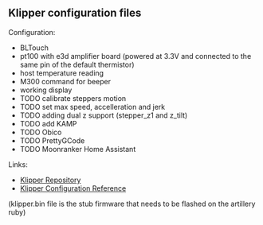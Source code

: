 ## Klipper configuration files

Configuration:

- BLTouch
- pt100 with e3d amplifier board (powered at 3.3V and connected to the same pin of the default thermistor)
- host temperature reading
- M300 command for beeper
- working display
- TODO calibrate steppers motion
- TODO set max speed, accelleration and jerk
- TODO adding dual z support (stepper_z1 and z_tilt)
- TODO add KAMP
- TODO Obico
- TODO PrettyGCode
- TODO Moonranker Home Assistant

Links:

- [Klipper Repository](https://github.com/Klipper3d/klipper)
- [Klipper Configuration Reference](https://www.klipper3d.org/Config_Reference.html)

(klipper.bin file is the stub firmware that needs to be flashed on the artillery ruby)

